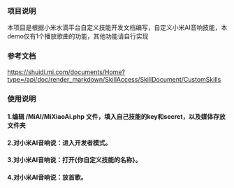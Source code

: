 ### 项目说明
本项目是根据小米水滴平台自定义技能开发文档编写，自定义小米AI音响技能，本demo仅有1个播放歌曲的功能，其他功能请自行实现
### 参考文档
https://shuidi.mi.com/documents/Home?type=/api/doc/render_markdown/SkillAccess/SkillDocument/CustomSkills
### 使用说明
#### 1.编辑 /MiAI/MiXiaoAi.php 文件，填入自己技能的key和secret，以及媒体存放文件夹
#### 2.对小米AI音响说：进入开发者模式。
#### 3.对小米AI音响说：打开{你自定义技能的名称}。
#### 4.对小米AI音响说：放首歌。